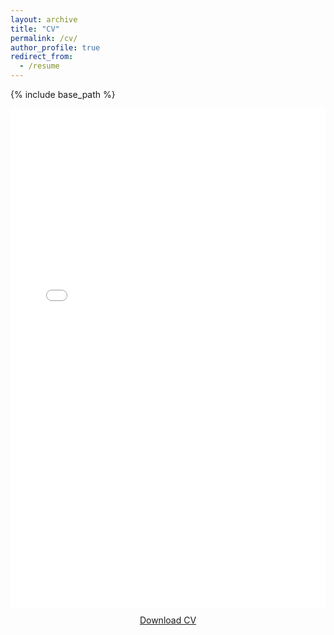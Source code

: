 ```yaml
---
layout: archive
title: "CV"
permalink: /cv/
author_profile: true
redirect_from:
  - /resume
---
```


{% include base_path %}

<!-- Embed PDF Viewer -->
<div style="text-align: center;">
  <iframe src="\files\paper1.pdf" width="100%" height="800px" style="border: none;">
    Your browser does not support PDFs. Please download the PDF to view it: 
    <a href="/assets/cv.pdf">Download CV</a>.
  </iframe>
</div>

<!-- Download Link for PDF -->
<div style="text-align: center; margin-top: 10px;">
  <a href="/assets/cv.pdf" download>Download CV</a>
</div>
